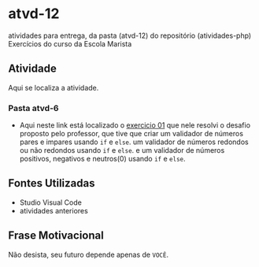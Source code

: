# atvd-12
atividades para entrega, da pasta (atvd-12) do repositório (atividades-php) <br>
Exercícios do curso da Escola Marista


Atividade
-------

Aqui se localiza a atividade.

### Pasta atvd-6
* Aqui neste link está localizado o [exercicio 01](https://caiotico.github.io/atvd-calcular-junto/atvd-1.php) que nele resolvi o desafio proposto pelo professor, que tive que criar um validador de números pares e impares usando `if` e `else`. um validador de números redondos ou não redondos usando `if` e `else`. e um validador de números positivos, negativos e neutros(0) usando `if` e `else`.<br>

## Fontes Utilizadas
 * Studio Visual Code
 * atividades anteriores

Frase Motivacional
-----

Não desista, seu futuro depende apenas de `VOCÊ`.
